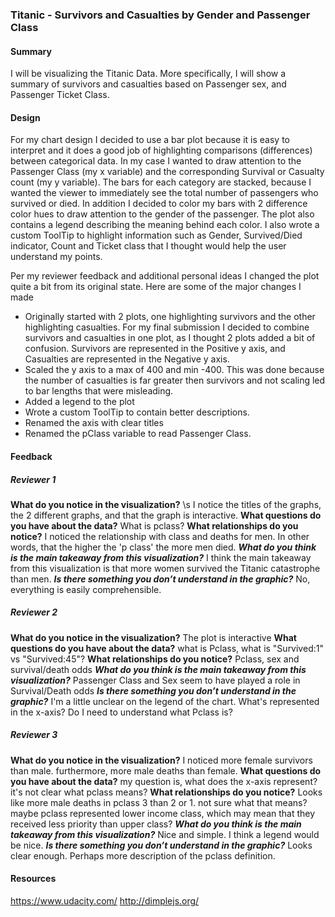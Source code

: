 ### Titanic - Survivors and Casualties by Gender and Passenger Class

#### Summary
I will be visualizing the Titanic Data. More specifically, I will show a summary of survivors and casualties based on Passenger sex, and Passenger Ticket Class.

#### Design
For my chart design I decided to use a bar plot because it is easy to interpret and it does a good job of highlighting comparisons (differences) between categorical data. In my case I wanted to draw attention to the Passenger Class (my x variable) and the corresponding Survival or Casualty count (my y variable). The bars for each category are stacked, because I wanted the viewer to immediately see the total number of passengers who survived or died. In addition I decided to color my bars with 2 difference color hues to draw attention to the gender of the passenger. The plot also contains a legend describing the meaning behind each color. I also wrote a custom ToolTip to highlight information such as Gender, Survived/Died indicator, Count and Ticket class that I thought would help the user understand my points. 

Per my reviewer feedback and additional personal ideas I changed the plot quite a bit from its original state. Here are some of the major changes I made
- Originally started with 2 plots, one highlighting survivors and the other highlighting casualties. For my final submission I decided to combine survivors and casualties in one plot, as I thought 2 plots added a bit of confusion. Survivors are represented in the Positive y axis, and Casualties are represented in the Negative y axis.
- Scaled the y axis to a max of 400 and min -400. This was done because the number of casualties is far greater then survivors and not scaling led to bar lengths that were misleading.
- Added a legend to the plot
- Wrote a custom ToolTip to contain better descriptions.
- Renamed the axis with clear titles
- Renamed the pClass variable to read Passenger Class.


#### Feedback

##### Reviewer 1

**What do you notice in the visualization?** \s
	I notice the titles of the graphs, the 2 different graphs, and that the graph is interactive.
**What questions do you have about the data?**
	What is pclass? 
**What relationships do you notice?**
	I noticed the relationship with class and deaths for men. In other words, that the higher the 'p class' the more men died.
***What do you think is the main takeaway from this visualization?***
	I think the main takeaway from this visualization is that more women survived the Titanic catastrophe than men. 
***Is there something you don’t understand in the graphic?***
	No, everything is easily comprehensible. 


##### Reviewer 2
**What do you notice in the visualization?**
	The plot is interactive
**What questions do you have about the data?**
	what is Pclass, what is "Survived:1" vs "Survived:45"?
**What relationships do you notice?**
	Pclass, sex and survival/death odds
***What do you think is the main takeaway from this visualization?***
	Passenger Class and Sex seem to have played a role in Survival/Death odds
***Is there something you don’t understand in the graphic?***
	I'm a little unclear on the legend of the chart. What's represented in the x-axis? Do I need to understand what Pclass is?
	
##### Reviewer 3
**What do you notice in the visualization?**
	I noticed more female survivors than male. furthermore, more male deaths than female. 
**What questions do you have about the data?**
	my question is, what does the x-axis represent? it's not clear what pclass means? 
**What relationships do you notice?**
	Looks like more male deaths in pclass 3 than 2 or 1. not sure what that means? maybe pclass represented lower income class, which may mean that they received less priority than upper class? 
***What do you think is the main takeaway from this visualization?***
	Nice and simple. I think a legend would be nice. 
***Is there something you don’t understand in the graphic?***
	Looks clear enough. Perhaps more description of the pclass definition. 

#### Resources
https://www.udacity.com/
http://dimplejs.org/